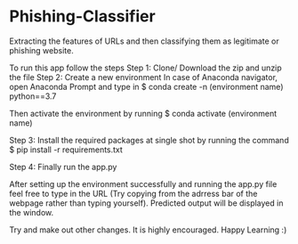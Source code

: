 # Phishing-Classifier
Extracting the features of URLs and then classifying them as legitimate or phishing website.

To run this app follow the steps
Step 1: Clone/ Download the zip  and unzip the file
Step 2: Create a new environment 
In case of Anaconda navigator, open Anaconda Prompt and type in
$ conda create -n (environment name) python==3.7

Then activate the environment by running
$ conda activate (environment name)

Step 3: Install the required packages at single shot by running the command
$ pip install -r requirements.txt

Step 4: Finally run the app.py

After setting up the environment successfully and running the app.py file feel free to type in the URL (Try copying from the adrress bar of the webpage rather than typing yourself).
Predicted output will be displayed in the window.

Try and make out other changes. It is highly encouraged. Happy Learning :)
